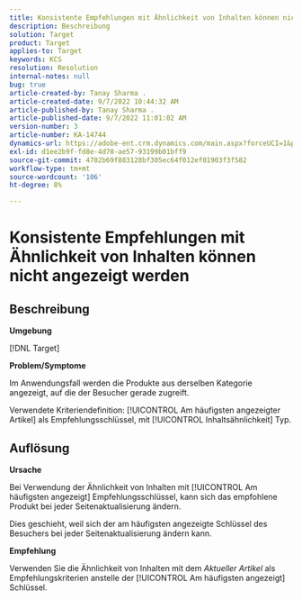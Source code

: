 ```yaml
---
title: Konsistente Empfehlungen mit Ähnlichkeit von Inhalten können nicht angezeigt werden
description: Beschreibung
solution: Target
product: Target
applies-to: Target
keywords: KCS
resolution: Resolution
internal-notes: null
bug: true
article-created-by: Tanay Sharma .
article-created-date: 9/7/2022 10:44:32 AM
article-published-by: Tanay Sharma .
article-published-date: 9/7/2022 11:01:02 AM
version-number: 3
article-number: KA-14744
dynamics-url: https://adobe-ent.crm.dynamics.com/main.aspx?forceUCI=1&pagetype=entityrecord&etn=knowledgearticle&id=d1bc1008-9a2e-ed11-9db1-002248086735
exl-id: d1ee2b9f-fd8e-4d70-ae57-93199b01bff9
source-git-commit: 4702b69f883128bf305ec64f012ef01903f3f582
workflow-type: tm+mt
source-wordcount: '106'
ht-degree: 8%

---
```


# Konsistente Empfehlungen mit Ähnlichkeit von Inhalten können nicht angezeigt werden

## Beschreibung


<b>Umgebung</b>

[!DNL Target]



<b>Problem/Symptome</b>

Im Anwendungsfall werden die Produkte aus derselben Kategorie angezeigt, auf die der Besucher gerade zugreift.

Verwendete Kriteriendefinition: [!UICONTROL Am häufigsten angezeigter Artikel] als Empfehlungsschlüssel, mit [!UICONTROL Inhaltsähnlichkeit] Typ.


## Auflösung


<b>Ursache</b>

Bei Verwendung der Ähnlichkeit von Inhalten mit [!UICONTROL Am häufigsten angezeigt] Empfehlungsschlüssel, kann sich das empfohlene Produkt bei jeder Seitenaktualisierung ändern.

Dies geschieht, weil sich der am häufigsten angezeigte Schlüssel des Besuchers bei jeder Seitenaktualisierung ändern kann.



<b>Empfehlung</b>

Verwenden Sie die Ähnlichkeit von Inhalten mit dem *Aktueller Artikel* als Empfehlungskriterien anstelle der [!UICONTROL Am häufigsten angezeigt] Schlüssel.
